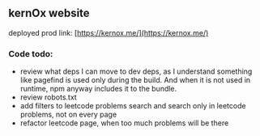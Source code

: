 ## kernOx website

deployed prod link: [https://kernox.me/](https://kernox.me/)

### Code todo:

- review what deps I can move to dev deps, as I understand something like pagefind is used only during the build. And when it is not used in runtime, npm anyway includes it to the bundle.
- review robots.txt
- add filters to leetcode problems search and search only in leetcode problems, not on every page
- refactor leetcode page, when too much problems will be there